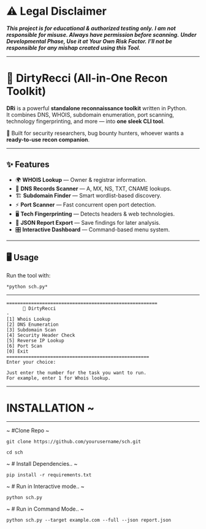 

# ⚠️ Legal Disclaimer
***This project is for educational & authorized testing only.***
***I am not responsible for misuse. Always have permission before scanning.***
***Under Developmental Phase, Use it at Your Own Risk Factor.***
***I'll not be responsible for any mishap created using this Tool.***

---

# 🔎 DirtyRecci (All-in-One Recon Toolkit)

**DRi** is a powerful **standalone reconnaissance toolkit** written in Python.  
It combines DNS, WHOIS, subdomain enumeration, port scanning, technology fingerprinting, and more — into **one sleek CLI tool**.  

🚀 Built for security researchers, bug bounty hunters, whoever wants a **ready-to-use recon companion**.

---

## ✨ Features
- 🌍 **WHOIS Lookup** — Owner & registrar information.
- 🔎 **DNS Records Scanner** — A, MX, NS, TXT, CNAME lookups.
- 🏗️ **Subdomain Finder** — Smart wordlist-based discovery.
- ⚡ **Port Scanner** — Fast concurrent open port detection.
- 🖥️ **Tech Fingerprinting** — Detects headers & web technologies.
- 📑 **JSON Report Export** — Save findings for later analysis.
- 🎛️ **Interactive Dashboard** — Command-based menu system.

---

## 🖥️ Usage

Run the tool with:
```
*python sch.py*
```
---
```
=======================================================
      🔎 DirtyRecci
-
[1] Whois Lookup
[2] DNS Enumeration
[3] Subdomain Scan
[4] Security Header Check
[5] Reverse IP Lookup
[6] Port Scan
[0] Exit
====================================================
Enter your choice:

Just enter the number for the task you want to run.
For example, enter 1 for Whois lookup.
```
----



# INSTALLATION ~ 
---

~  #Clone Repo ~
```
git clone https://github.com/yourusername/sch.git   
```
```
cd sch
```
~ # Install Dependencies.. ~
```
pip install -r requirements.txt    
```
~ # Run in Interactive mode.. ~
```
python sch.py      
```
~ # Run in Command Mode.. ~
```
python sch.py --target example.com --full --json report.json      
```

